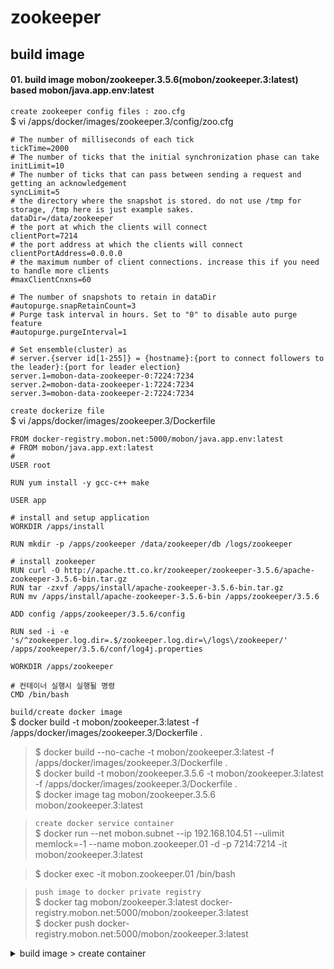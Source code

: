 # zookeeper

## build image

#### 01. build image mobon/zookeeper.3.5.6(mobon/zookeeper.3:latest) based mobon/java.app.env:latest

`create zookeeper config files : zoo.cfg`  
$ vi /apps/docker/images/zookeeper.3/config/zoo.cfg
```
# The number of milliseconds of each tick  
tickTime=2000  
# The number of ticks that the initial synchronization phase can take  
initLimit=10  
# The number of ticks that can pass between sending a request and getting an acknowledgement  
syncLimit=5  
# the directory where the snapshot is stored. do not use /tmp for storage, /tmp here is just example sakes.  
dataDir=/data/zookeeper
# the port at which the clients will connect  
clientPort=7214  
# the port address at which the clients will connect
clientPortAddress=0.0.0.0
# the maximum number of client connections. increase this if you need to handle more clients  
#maxClientCnxns=60

# The number of snapshots to retain in dataDir  
#autopurge.snapRetainCount=3  
# Purge task interval in hours. Set to "0" to disable auto purge feature  
#autopurge.purgeInterval=1

# Set ensemble(cluster) as  
# server.{server id[1-255]} = {hostname}:{port to connect followers to the leader}:{port for leader election}  
server.1=mobon-data-zookeeper-0:7224:7234  
server.2=mobon-data-zookeeper-1:7224:7234  
server.3=mobon-data-zookeeper-2:7224:7234
```

`create dockerize file`  
$ vi /apps/docker/images/zookeeper.3/Dockerfile
```
FROM docker-registry.mobon.net:5000/mobon/java.app.env:latest
# FROM mobon/java.app.ext:latest
#
USER root

RUN yum install -y gcc-c++ make

USER app

# install and setup application
WORKDIR /apps/install

RUN mkdir -p /apps/zookeeper /data/zookeeper/db /logs/zookeeper

# install zookeeper
RUN curl -O http://apache.tt.co.kr/zookeeper/zookeeper-3.5.6/apache-zookeeper-3.5.6-bin.tar.gz  
RUN tar -zxvf /apps/install/apache-zookeeper-3.5.6-bin.tar.gz
RUN mv /apps/install/apache-zookeeper-3.5.6-bin /apps/zookeeper/3.5.6

ADD config /apps/zookeeper/3.5.6/config

RUN sed -i -e 's/^zookeeper.log.dir=.$/zookeeper.log.dir=\/logs\/zookeeper/' /apps/zookeeper/3.5.6/conf/log4j.properties

WORKDIR /apps/zookeeper

# 컨테이너 실행시 실행될 명령
CMD /bin/bash
```

`build/create docker image`  
$ docker build -t mobon/zookeeper.3:latest -f /apps/docker/images/zookeeper.3/Dockerfile .  
>$ docker build --no-cache -t mobon/zookeeper.3:latest -f /apps/docker/images/zookeeper.3/Dockerfile .  
>$ docker build -t mobon/zookeeper.3.5.6 -t mobon/zookeeper.3:latest -f /apps/docker/images/zookeeper.3/Dockerfile .  
>$ docker image tag mobon/zookeeper.3.5.6 mobon/zookeeper.3:latest

>`create docker service container`  
>$ docker run --net mobon.subnet --ip 192.168.104.51  --ulimit memlock=-1 --name mobon.zookeeper.01 -d -p 7214:7214 -it mobon/zookeeper.3:latest

>$ docker exec -it mobon.zookeeper.01 /bin/bash

>`push image to docker private registry`  
>$ docker tag mobon/zookeeper.3:latest docker-registry.mobon.net:5000/mobon/zookeeper.3:latest  
>$ docker push docker-registry.mobon.net:5000/mobon/zookeeper.3:latest


<details>
<summary>build image > create container</summary>
<div markdown="1">

#### create containers base mobon/centos.7.base:1.1
$ docker run --net mobon.subnet --ip 192.168.104.51  --ulimit memlock=-1 --name zookeeper.3 -d -it docker-registry.mobon.net:5000/mobon/java.app.env:latest

$ docker exec -it zookeeper.5 /bin/bash

$$ mkdir -p /apps/zookeeper /data/zookeeper /logs/zookeeper

$$ cd /apps/install

$$ curl -O http://apache.tt.co.kr/zookeeper/zookeeper-3.5.6/apache-zookeeper-3.5.6.tar.gz  
$$ tar -zxvf /apps/install/apache-zookeeper-3.5.6.tar.gz
$$ mv /apps/install/apache-zookeeper-3.5.6 /apps/zookeeper/3.5.6

$$ vi /apps/zookeeper/3.5.6/conf/zoo.cfg
```
# The number of milliseconds of each tick  
tickTime=2000  
# The number of ticks that the initial synchronization phase can take  
initLimit=10  
# The number of ticks that can pass between sending a request and getting an acknowledgement  
syncLimit=5  
# the directory where the snapshot is stored. do not use /tmp for storage, /tmp here is just example sakes.  
dataDir=/data/zookeeper
# the port at which the clients will connect  
clientPort=7214  
# the port address at which the clients will connect
clientPortAddress=0.0.0.0
# the maximum number of client connections. increase this if you need to handle more clients  
#maxClientCnxns=60

# The number of snapshots to retain in dataDir  
#autopurge.snapRetainCount=3  
# Purge task interval in hours. Set to "0" to disable auto purge feature  
#autopurge.purgeInterval=1

# Set ensemble(cluster) as  
# server.{server id[1-255]} = {hostname}:{port to connect followers to the leader}:{port for leader election}  
server.1=192.168.104.51:7224:7234  
server.2=192.168.104.52:7224:7234  
server.3=192.168.104.53:7224:7234
```

$$ sed -i -e 's/^zookeeper.log.dir=.$/zookeeper.log.dir=\/logs\/zookeeper/' /apps/zookeeper/3.5.6/conf/log4j.properties

$$ echo 1 > /data/zookeeper/myid  
$$ echo 2 > /data/zookeeper/myid  
$$ echo 3 > /data/zookeeper/myid

$$ vi /apps/zookeeper/zookeeper
```
#!/bin/sh  
# zookeeper zookeeper service shell  
# chkconfig: 2345 90 90  
# description: zookeeper  
# processname: zkServer  
# config: $ZOOKEEPER_CONF  
# pidfile:

ZOOKEEPER_HOME='/apps/zookeeper/3.5.6'

ZOOKEEPER_EXEC=$ZOOKEEPER_HOME/bin/zkServer.sh

export JVMFLAGS="-Xms1024m -Xmx1024m"  
export ZOO_LOG_DIR=/logs/zookeeper  
export ZOO_LOG4J_PROP="INFO,CONSOLE"

case "$1" in  
  start)
    echo -en "Starting Zookeeper Server...\n"  
    $ZOOKEEPER_EXEC start  
    echo -e "\n"  
    ;;
  
  stop)
    echo -en "Shutting Down Zookeeper Server...\n"  
    $ZOOKEEPER_EXEC stop  
    echo -e "\n"  
    ;;
  
  status)
    echo -en "Shutting Down Zookeeper Server...\n"  
    $ZOOKEEPER_EXEC status  
    echo -e "\n"  
    ;;
  
  restart)
    $0 stop  
    sleep 5  
    $0 start  
    ;;
  *)
    echo "Usage: $0 {start|stop|restart}"  
    exit 1
esac  

exit 0

```
$$ chmod 755 /apps/zookeeper/zookeeper  

$$ /apps/zookeeper/zookeeper start

#### create image from base.container - mobon/zookeeper.5:latest
$ docker commit -a "sjlee@ruaniz.com" -m "create image from zookeeper.3 container" zookeeper.3 mobon/zookeeper.3:latest

>`push image to docker private registry`  
>$ docker tag mobon/zookeeper.3:latest docker-registry.mobon.net:5000/mobon/zookeeper.35:latest  
>$ docker push docker-registry.mobon.net:5000/mobon/zookeeper.3:latest

</div>
</details>

